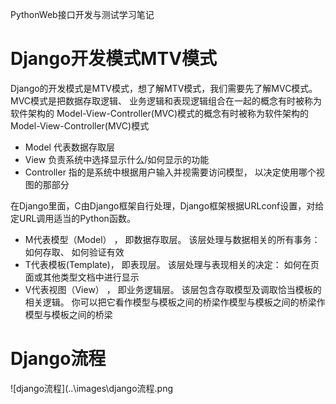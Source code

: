 <!--
 * @Author: joker.zhang
 * @Date: 2020-04-16 15:49:59
 * @LastEditors: joker.zhang
 * @LastEditTime: 2020-06-08 11:29:14
 * @Description: For Automation
 -->

PythonWeb接口开发与测试学习笔记

# Django开发模式MTV模式 
Django的开发模式是MTV模式，想了解MTV模式，我们需要先了解MVC模式。
MVC模式是把数据存取逻辑、 业务逻辑和表现逻辑组合在一起的概念有时被称为软件架构的 Model-View-Controller(MVC)模式的概念有时被称为软件架构的 Model-View-Controller(MVC)模式

* Model 代表数据存取层
* View 负责系统中选择显示什么/如何显示的功能
* Controller 指的是系统中根据用户输入并视需要访问模型， 以决定使用哪个视图的那部分

在Django里面，C由Django框架自行处理，Django框架根据URLconf设置，对给定URL调用适当的Python函数。
* M代表模型（Model） ， 即数据存取层。 该层处理与数据相关的所有事务： 如何存取、 如何验证有效
* T代表模板(Template)， 即表现层。 该层处理与表现相关的决定： 如何在页面或其他类型文档中进行显示
* V代表视图（View） ， 即业务逻辑层。 该层包含存取模型及调取恰当模板的相关逻辑。 你可以把它看作模型与模板之间的桥梁作模型与模板之间的桥梁作模型与模板之间的桥梁

# Django流程

![django流程](..\images\django流程.png